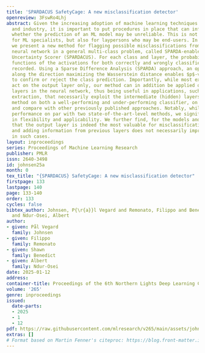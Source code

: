 ```yaml
---
title: 'SPARDACUS SafetyCage: A new misclassification detector'
openreview: 3FswRo4Lhj
abstract: Given the increasing adoption of machine learning techniques in society
  and industry, it is important to put procedures in place that can infer and signal
  whether the prediction of an ML model may be unreliable. This is not only relevant
  for ML specialists, but also for laypersons who may be end-users. In this work,
  we present a new method for flagging possible misclassifications from a feed-forward
  neural network in a general multi-class problem, called SPARDA-enabled Classification
  Uncertainty Scorer (SPARDACUS). For each class and layer, the probability distribution
  functions of the activations for both correctly and wrongly classified samples are
  recorded. Using a Sparse Difference Analysis (SPARDA) approach, an optimal projection
  along the direction maximizing the Wasserstein distance enables $p$-value computations
  to confirm or reject the class prediction. Importantly, while most existing methods
  act on the output layer only, our method can in addition be applied on the hidden
  layers in the neural network, thus being useful in applications, such as feature
  extraction, that necessarily exploit the intermediate (hidden) layers. We test our
  method on both a well-performing and under-performing classifier, on different datasets,
  and compare with other previously published approaches. Notably, while achieving
  performance on par with two state-of-the-art-level methods, we significantly extend
  in flexibility and applicability. We further find, for the models and datasets chosen,
  that the output layer is indeed the most valuable for misclassification detection,
  and adding information from previous layers does not necessarily improve performance
  in such cases.
layout: inproceedings
series: Proceedings of Machine Learning Research
publisher: PMLR
issn: 2640-3498
id: johnsen25a
month: 0
tex_title: "{SPARDACUS} SafetyCage: A new misclassification detector"
firstpage: 133
lastpage: 140
page: 133-140
order: 133
cycles: false
bibtex_author: Johnsen, P{\r{a}}l Vegard and Remonato, Filippo and Benedict, Shawn
  and Ndur-Osei, Albert
author:
- given: Pål Vegard
  family: Johnsen
- given: Filippo
  family: Remonato
- given: Shawn
  family: Benedict
- given: Albert
  family: Ndur-Osei
date: 2025-01-12
address:
container-title: Proceedings of the 6th Northern Lights Deep Learning Conference (NLDL)
volume: '265'
genre: inproceedings
issued:
  date-parts:
  - 2025
  - 1
  - 12
pdf: https://raw.githubusercontent.com/mlresearch/v265/main/assets/johnsen25a/johnsen25a.pdf
extras: []
# Format based on Martin Fenner's citeproc: https://blog.front-matter.io/posts/citeproc-yaml-for-bibliographies/
---
```

